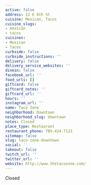 ```yaml
---
active: false
address: 13 E 8th St
cuisine: Mexican, Tacos
cuisine_slugs:
- mexican
- tacos
cuisines:
- Mexican
- Tacos
curbside: false
curbside_instructions: ''
delivery: false
delivery_service_websites: ''
dinein: false
facebook_url: ''
food_urls: []
giftcard: false
giftcard_notes: ''
giftcard_url: ''
hours: ''
instagram_url: ''
name: Taco Zone
neighborhood: Downtown
neighborhood_slug: downtown
notes: Closed
place_type: Restaurant
restaurant_phone: 785-424-7123
sitemap: false
slug: taco-zone-downtown
social: ''
takeout: false
twitch_url: ''
twitter_url: ''
website: http://www.thetacozone.com/
---
```


Closed